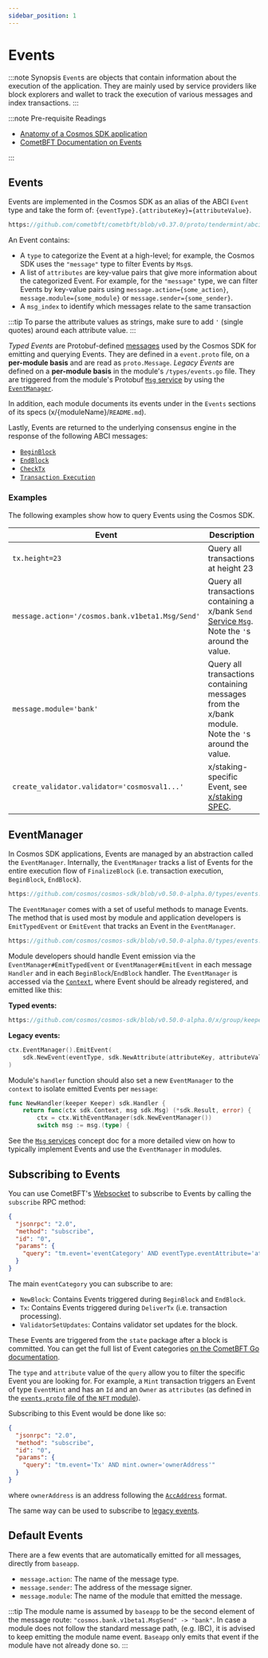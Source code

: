 ```yaml
---
sidebar_position: 1
---
```

# Events

:::note Synopsis
`Event`s are objects that contain information about the execution of the application. They are mainly used by service providers like block explorers and wallet to track the execution of various messages and index transactions.
:::

:::note Pre-requisite Readings

* [Anatomy of a Cosmos SDK application](../basics/00-app-anatomy.md)
* [CometBFT Documentation on Events](https://docs.cometbft.com/v0.37/spec/abci/abci++_basic_concepts#events)

:::

## Events

Events are implemented in the Cosmos SDK as an alias of the ABCI `Event` type and
take the form of: `{eventType}.{attributeKey}={attributeValue}`.

```protobuf reference
https://github.com/cometbft/cometbft/blob/v0.37.0/proto/tendermint/abci/types.proto#L334-L343
```

An Event contains:

* A `type` to categorize the Event at a high-level; for example, the Cosmos SDK uses the `"message"` type to filter Events by `Msg`s.
* A list of `attributes` are key-value pairs that give more information about the categorized Event. For example, for the `"message"` type, we can filter Events by key-value pairs using `message.action={some_action}`, `message.module={some_module}` or `message.sender={some_sender}`.
* A `msg_index` to identify which messages relate to the same transaction

:::tip
To parse the attribute values as strings, make sure to add `'` (single quotes) around each attribute value.
:::

_Typed Events_ are Protobuf-defined [messages](../architecture/adr-032-typed-events.md) used by the Cosmos SDK
for emitting and querying Events. They are defined in a `event.proto` file, on a **per-module basis** and are read as `proto.Message`.
_Legacy Events_ are defined on a **per-module basis** in the module's `/types/events.go` file.
They are triggered from the module's Protobuf [`Msg` service](../building-modules/03-msg-services.md)
by using the [`EventManager`](#eventmanager).

In addition, each module documents its events under in the `Events` sections of its specs (x/{moduleName}/`README.md`).

Lastly, Events are returned to the underlying consensus engine in the response of the following ABCI messages:

* [`BeginBlock`](./00-baseapp.md#beginblock)
* [`EndBlock`](./00-baseapp.md#endblock)
* [`CheckTx`](./00-baseapp.md#checktx)
* [`Transaction Execution`](./00-baseapp.md#transactionexecution)

### Examples

The following examples show how to query Events using the Cosmos SDK.

| Event                                            | Description                                                                                                                                              |
| ------------------------------------------------ | -------------------------------------------------------------------------------------------------------------------------------------------------------- |
| `tx.height=23`                                   | Query all transactions at height 23                                                                                                                      |
| `message.action='/cosmos.bank.v1beta1.Msg/Send'` | Query all transactions containing a x/bank `Send` [Service `Msg`](../building-modules/03-msg-services.md). Note the `'`s around the value.                  |
| `message.module='bank'`                          | Query all transactions containing messages from the x/bank module. Note the `'`s around the value.                                                       |
| `create_validator.validator='cosmosval1...'`     | x/staking-specific Event, see [x/staking SPEC](../modules/staking/README.md).                                                         |

## EventManager

In Cosmos SDK applications, Events are managed by an abstraction called the `EventManager`.
Internally, the `EventManager` tracks a list of Events for the entire execution flow of `FinalizeBlock` 
(i.e. transaction execution, `BeginBlock`, `EndBlock`).

```go reference
https://github.com/cosmos/cosmos-sdk/blob/v0.50.0-alpha.0/types/events.go#L19-L26
```

The `EventManager` comes with a set of useful methods to manage Events. The method
that is used most by module and application developers is `EmitTypedEvent` or `EmitEvent` that tracks
an Event in the `EventManager`.

```go reference
https://github.com/cosmos/cosmos-sdk/blob/v0.50.0-alpha.0/types/events.go#L53-L62
```

Module developers should handle Event emission via the `EventManager#EmitTypedEvent` or `EventManager#EmitEvent` in each message
`Handler` and in each `BeginBlock`/`EndBlock` handler. The `EventManager` is accessed via
the [`Context`](./02-context.md), where Event should be already registered, and emitted like this:


**Typed events:**

```go reference
https://github.com/cosmos/cosmos-sdk/blob/v0.50.0-alpha.0/x/group/keeper/msg_server.go#L95-L97
```

**Legacy events:**

```go
ctx.EventManager().EmitEvent(
    sdk.NewEvent(eventType, sdk.NewAttribute(attributeKey, attributeValue)),
)
```

Module's `handler` function should also set a new `EventManager` to the `context` to isolate emitted Events per `message`:

```go
func NewHandler(keeper Keeper) sdk.Handler {
    return func(ctx sdk.Context, msg sdk.Msg) (*sdk.Result, error) {
        ctx = ctx.WithEventManager(sdk.NewEventManager())
        switch msg := msg.(type) {
```

See the [`Msg` services](../building-modules/03-msg-services.md) concept doc for a more detailed
view on how to typically implement Events and use the `EventManager` in modules.

## Subscribing to Events

You can use CometBFT's [Websocket](https://docs.cometbft.com/v0.37/core/subscription) to subscribe to Events by calling the `subscribe` RPC method:

```json
{
  "jsonrpc": "2.0",
  "method": "subscribe",
  "id": "0",
  "params": {
    "query": "tm.event='eventCategory' AND eventType.eventAttribute='attributeValue'"
  }
}
```

The main `eventCategory` you can subscribe to are:

* `NewBlock`: Contains Events triggered during `BeginBlock` and `EndBlock`.
* `Tx`: Contains Events triggered during `DeliverTx` (i.e. transaction processing).
* `ValidatorSetUpdates`: Contains validator set updates for the block.

These Events are triggered from the `state` package after a block is committed. You can get the
full list of Event categories [on the CometBFT Go documentation](https://pkg.go.dev/github.com/cometbft/cometbft/types#pkg-constants).

The `type` and `attribute` value of the `query` allow you to filter the specific Event you are looking for. For example, a `Mint` transaction triggers an Event of type `EventMint` and has an `Id` and an `Owner` as `attributes` (as defined in the [`events.proto` file of the `NFT` module](https://github.com/cosmos/cosmos-sdk/blob/v0.50.0-alpha.0/proto/cosmos/nft/v1beta1/event.proto#L21-L31)).

Subscribing to this Event would be done like so:

```json
{
  "jsonrpc": "2.0",
  "method": "subscribe",
  "id": "0",
  "params": {
    "query": "tm.event='Tx' AND mint.owner='ownerAddress'"
  }
}
```

where `ownerAddress` is an address following the [`AccAddress`](../basics/03-accounts.md#addresses) format.

The same way can be used to subscribe to [legacy events](https://github.com/cosmos/cosmos-sdk/blob/v0.50.0-alpha.0/x/bank/types/events.go).

## Default Events

There are a few events that are automatically emitted for all messages, directly from `baseapp`.

* `message.action`: The name of the message type.
* `message.sender`: The address of the message signer.
* `message.module`: The name of the module that emitted the message.

:::tip
The module name is assumed by `baseapp` to be the second element of the message route: `"cosmos.bank.v1beta1.MsgSend" -> "bank"`.
In case a module does not follow the standard message path, (e.g. IBC), it is advised to keep emitting the module name event.
`Baseapp` only emits that event if the module have not already done so.
:::
